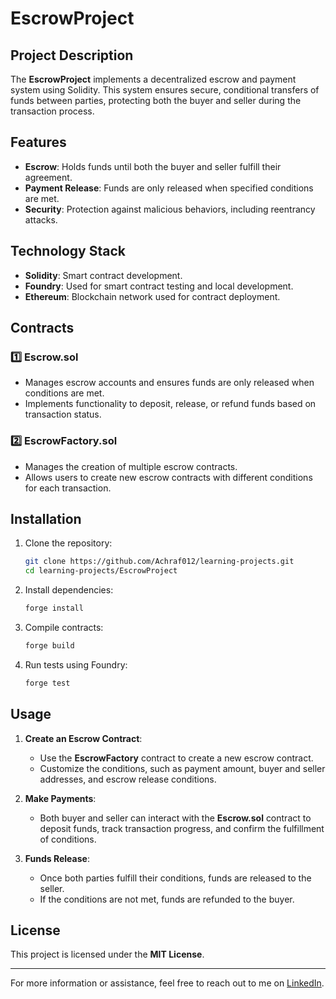 
# EscrowProject

## Project Description
The **EscrowProject** implements a decentralized escrow and payment system using Solidity. This system ensures secure, conditional transfers of funds between parties, protecting both the buyer and seller during the transaction process.

## Features
- **Escrow**: Holds funds until both the buyer and seller fulfill their agreement.
- **Payment Release**: Funds are only released when specified conditions are met.
- **Security**: Protection against malicious behaviors, including reentrancy attacks.


## Technology Stack
- **Solidity**: Smart contract development.
- **Foundry**: Used for smart contract testing and local development.
- **Ethereum**: Blockchain network used for contract deployment.

## Contracts
### 1️⃣ **Escrow.sol**
- Manages escrow accounts and ensures funds are only released when conditions are met.
- Implements functionality to deposit, release, or refund funds based on transaction status.

### 2️⃣ **EscrowFactory.sol** 
- Manages the creation of multiple escrow contracts.
- Allows users to create new escrow contracts with different conditions for each transaction.

## Installation
1. Clone the repository:
   ```bash
   git clone https://github.com/Achraf012/learning-projects.git
   cd learning-projects/EscrowProject
   ```

2. Install dependencies:
   ```bash
   forge install
   ```

3. Compile contracts:
   ```bash
   forge build
   ```

4. Run tests using Foundry:
   ```bash
   forge test
   ```

## Usage
1. **Create an Escrow Contract**: 
   - Use the **EscrowFactory** contract to create a new escrow contract.
   - Customize the conditions, such as payment amount, buyer and seller addresses, and escrow release conditions.

2. **Make Payments**: 
   - Both buyer and seller can interact with the **Escrow.sol** contract to deposit funds, track transaction progress, and confirm the fulfillment of conditions.

3. **Funds Release**: 
   - Once both parties fulfill their conditions, funds are released to the seller.
   - If the conditions are not met, funds are refunded to the buyer.

## License
This project is licensed under the **MIT License**.

---

For more information or assistance, feel free to reach out to me on [LinkedIn](https://www.linkedin.com/in/achraf-bradji-476157335/).
